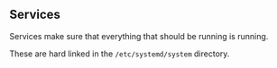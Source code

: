 ## Services

Services make sure that everything that should be running is running.

These are hard linked in the `/etc/systemd/system` directory.